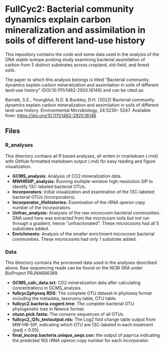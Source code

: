 # FullCyc2: Bacterial community dynamics explain carbon mineralization and assimilation in soils of different land-use history

This repository contains the code and some data used in the analysis of the DNA stable isotope probing study examining bacterial assimilation of carbon from 5 distinct substrates across cropland, old-field, and forest soils. 

The paper to which this analysis belongs is titled "Bacterial community dynamics explain carbon mineralization and assimilation in soils of different land-use history" (DOI:10.1111/1462-2920.16146) and can be cited as:

Barnett, S.E., Youngblut, N.D. & Buckley, D.H. (2022) Bacterial community dynamics explain carbon mineralization and assimilation in soils of different land-use history. Environmental Microbiology, 24:5230– 5247. Available from: https://doi.org/10.1111/1462-2920.16146


## Files

### R_analyses
This directory contians all R based analyses, all writen in rmarkdown (.rmd) with GitHub formatted markdown output (.md) for easy reading and figure visualization.
* **GCMS_analysis:** Analysis of CO2 mineralization data.
* **MWHRSIP_analysis:** Running multiple-window high-resolution SIP to identify 13C-labeled bacterial OTUs.
* **Incorporators:** Initial visualization and examination of the 13C-labeled bacterial OTUs (incorporators).
* **Incorporator_lifehistories:** Examination of the rRNA operon copy number of the incorporators.
* **Unfrac_analysis:** Analyses of the raw microcosm bacterial communities. DNA used here was extracted from the microcosm soils but not run through a gradient, hence "unfractionated". These microcosms had all 5 substrates added.
* **Enrichments:** Analysis of the smaller enrichment microcosm bacterial communities. These microcosms had only 1 substrate added.


### Data
This directory contains the processed data used in the analyses described above. Raw sequencing reads can be found on the NCBI SRA under BioProject PRJNA686389.
* **GCMS_calc_data.txt:** CO2 mineralization data after calculating concentrations in GCMS_analysis.
* **fullcyc2physeq.RDS:** The complete OTU dataset in phyloseq format including the metadata, taxonomy table, OTU table.
* **fullcyc2.bacteria.cogent.tree:** The complete bacterial OTU phylogenetic tree in Newick format.
* **otusn.pick.fasta:** The consens sequences of all OTUs.
* **fullcyc2_l2fc_testoutput.rds:** The Log2 fold change table output from MW-HR-SIP, indicating which OTU are 13C-labeled in each treatment (padj < 0.05).
* **final_incorp.bacteria.unique_seqs.csv:** the output of paprica indicating the predicted 16S rRNA operon copy number for each incorporator.
